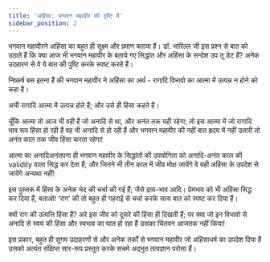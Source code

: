 ```yaml
---
title: 'अहिंसा: भगवान महावीर की दृष्टि में'
sidebar_position: 2
---
```


भगवान महावीरने अहिंसा का बहुत ही सूक्ष्म और प्रमाण बताया हैं। डॉ. भारिल्ल जी इस प्रश्न से बात को उठाते हैं कि क्या आज भी भगवान महावीर के बताये गए सिद्धांत और अहिंसा के सन्देश उप तू डेट हैं? अनेक उदहारण से वे ये बात की पुष्टि करके स्पष्ट करते हैं।

निष्कर्ष बस इतना हैं की भगवान महावीर ने अहिंसा का अर्थ - रागादि विभावो का आत्मा में उत्पन्न न होने को कहा हैं।

अभी रागादि आत्मा में उत्पन्न होते हैं; और उसे ही हिंसा कहते हैं।

चूँकि आत्मा तो आज भी वही हैं जो अनादि से था, और अनंत तक यही रहेगा; तो इस आत्मा में जो रागादि भाव रूप हिंसा हो रही हैं वह भी अनादि से हो रही हैं और भगवान महावीर की नहीं बात ह्रदय में नहीं उतारी तो अनंत काल तक जीव हिंसा करता रहेगा!

आत्मा का अनादिअनंतपना ही भगवान महावीर के सिद्धांतों की उपयोगिता को अनादि-अनंत काल की validity वाला सिद्ध कर देता हैं; और जितने भी तीन काल में जीव मोक्ष जायेंगे वे यही अहिंसा के उपदेश से जायेंगे अन्यथा नहीं!

इस पुस्तक में हिंसा के अनेक भेद की चर्चा की गई हैं; जैसे द्रव्य-भाव आदि। प्रेमभाव को भी अहिंसा सिद्ध कर दिया हैं, बताओ! ‘राग’ की तो बहुत ही गहराई से चर्चा करके सत्य बात को स्पष्ट कर दिया हैं।

क्यों राग की उत्पत्ति हिंसा हैं? अरे इस जीव को दूसरे की हिंसा ही दिखती हैं; पर क्या जो इन विभावो से अनादि से स्वयं की हिंसा और स्वभाव का घात हो रहा हैं उसका चिंतवन आजतक नहीं किया!

इस प्रकार, बहुत ही सुगम उदाहरणों से और अनेक तर्कों से भगवान महावीर जो अहिंसाधर्म का उपदेश दिया हैं उसको अत्यंत संक्षिप्त सार-रूप प्रस्तुत करके सचमे अद्भुत तत्वज्ञान परोसा हैं।
